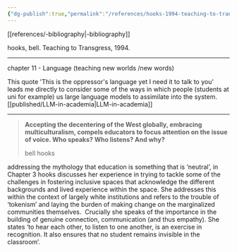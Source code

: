 ```yaml
---
{"dg-publish":true,"permalink":"/references/hooks-1994-teaching-to-trangress/","noteIcon":""}
---
```


[[references/-bibliography\|-bibliography]]

hooks, bell. Teaching to Transgress, 1994. 

---

chapter 11 - Language (teaching new worlds /new words)

This quote 'This is the oppressor's language yet I need it to talk to you' leads me directly to consider some of the ways in which people (students at uni for example) us large language models to assimilate into the system. [[published/LLM-in-academia\|LLM-in-academia]]

---

> **Accepting the decentering of the West globally, embracing multiculturalism, compels educators to focus attention on the issue of voice. Who speaks? Who listens? And why?** 
> 
> bell hooks

addressing the mythology that education is something that is ‘neutral’, in Chapter 3 hooks  discusses her experience in trying to tackle some of the challenges in fostering inclusive spaces that acknowledge the different backgrounds and lived experience within the space. She addresses this within the context of largely white institutions and refers to the trouble of ‘tokenism’ and laying the burden of making change on the marginalized communities themselves.  Crucially she speaks of the importance in the building of genuine connection, communication (and thus empathy). She states ‘to hear each other, to listen to one another, is an exercise in recognition. It also ensures that no student remains invisible in the classroom’.

